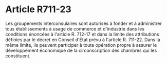 # Article R711-23

Les groupements interconsulaires sont autorisés à fonder et à administrer tous établissements à usage de commerce et d'industrie dans les conditions énoncées à l'article R. 712-17 et dans la limite des attributions définies par le décret en Conseil d'Etat prévu à l'article R. 711-22. Dans la même limite, ils peuvent participer à toute opération propre à assurer le développement économique de la circonscription des chambres qui les constituent.
